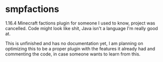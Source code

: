 # smpfactions
1.16.4 Minecraft factions plugin for someone I used to know, project was cancelled.
Code might look like shit, Java isn't a language I'm really good at.

This is unfinished and has no documentation yet, I am planning on optimizing this to be a proper plugin with the features it already had and commenting the code, in case someone wants to learn from this.
